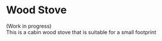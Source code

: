 # Wood Stove

(Work in progress)  
This is a cabin wood stove that is suitable for a small footprint
